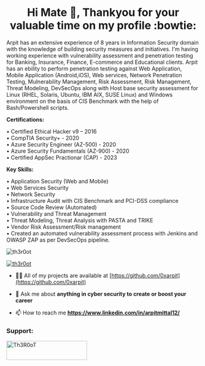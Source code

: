 <h1 align="center">Hi Mate 👋, Thankyou for your valuable time on my profile :bowtie:</h1>
Arpit has an extensive experience of 8 years in Information Security domain with the knowledge of building security measures and initiatives. I'm having working experience with vulnerability assessment and penetration testing for Banking, Insurance, Finance, E-commerce and Educational clients. Arpit has an ebility to perform penetration testing against Web Application, Mobile Application (Android,iOS), Web services, Network Penetration Testing, Mulnerability Management, Risk Assessment, Risk Management, Threat Modeling, DevSecOps along with Host base security assessment for Linux (RHEL, Solaris, Ubuntu, IBM AIX, SUSE Linux) and Windows environment on the basis of CIS Benchmark with the help of Bash/Powershell scripts.<br />

<b>Certifications:</b> <br />

• Certified Ethical Hacker v9 – 2016 <br />
• CompTIA Security+ - 2020 <br />
• Azure Security Engineer (AZ-500) - 2020 <br />
• Azure Security Fundamentals (AZ-900) - 2020 <br />
• Certified AppSec Practionar (CAP) - 2023 <br />

 <b>Key Skills:</b><br />

 • Application Security (Web and Mobile) <br />
 • Web Services Security <br />
 • Network Security <br />
 • Infrastructure Audit with CIS Benchmark and PCI-DSS compliance <br />
 • Source Code Review (Automated) <br />
 • Vulnerability and Threat Management <br />
 • Threat Modeling, Threat Analysis with PASTA and TRIKE <br />
 • Vendor Risk Assessment/Risk management <br />
 • Created an automated vulnerability assessment process with Jenkins and OWASP ZAP as per DevSecOps pipeline. <br />

<p align="left"> <img src="https://komarev.com/ghpvc/?username=th3r0ot&label=Profile%20views&color=0e75b6&style=flat" alt="th3r0ot" /> </p>
<p align="left"> <a href="https://twitter.com/th3r0ot" target="blank"><img src="https://img.shields.io/twitter/follow/th3r0ot?logo=twitter&style=for-the-badge" alt="th3r0ot" /></a> </p>

- 👨‍💻 All of my projects are available at [https://github.com/0xarpit](https://github.com/0xarpit)

- 💬 Ask me about **anything in cyber security to create or boost your career**

- 📫 How to reach me **https://www.linkedin.com/in/arpitmittal12/**

<h3 align="left">Support:</h3>
<p><a href="https://www.buymeacoffee.com/Th3R0oT"> <img align="left" src="https://cdn.buymeacoffee.com/buttons/v2/default-yellow.png" height="50" width="210" alt="Th3R0oT" /></a></p><br><br>

<!--
**Th3R0oT/Th3R0oT** is a ✨ _special_ ✨ repository because its `README.md` (this file) appears on your GitHub profile.
-->
